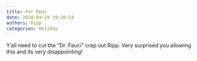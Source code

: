 ```yaml
---
title: For Real
date: 2020-04-19 19:20:14
authors: Ripp
categories: Holiday
---
```


 Y’all need to cut the “Dr. Fauci” crap out Ripp. Very surprised you allowing this and its very disappointing!